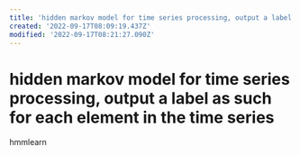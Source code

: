 ```yaml
---
title: 'hidden markov model for time series processing, output a label as such for each element in the time series'
created: '2022-09-17T08:09:19.437Z'
modified: '2022-09-17T08:21:27.090Z'
---
```


# hidden markov model for time series processing, output a label as such for each element in the time series

hmmlearn
